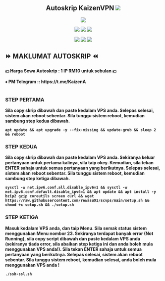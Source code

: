 <h2 align="center">
Autoskrip KaizenVPN
<img src="https://img.shields.io/badge/Version-2.0 (Multiport Edition)-blue.svg"></h2>

</p> 
<p align="center"><img src="https://d33wubrfki0l68.cloudfront.net/5911c43be3b1da526ed609e9c55783d9d0f6b066/9858b/assets/img/debian-ubuntu-hover.png"></p> 
<p align="center"><img src="https://img.shields.io/static/v1?style=for-the-badge&logo=debian&label=Debian%209&message=Stretch&color=purple"> <img src="https://img.shields.io/static/v1?style=for-the-badge&logo=debian&label=Debian%2010&message=Buster&color=purple"> <img src="https://img.shields.io/static/v1?style=for-the-badge&logo=debian&label=Debian%2011&message=Bulsseye&color=purple"> </p><p align="center"> <img src="https://img.shields.io/static/v1?style=for-the-badge&logo=ubuntu&label=Ubuntu%2018&message=Lts&color=red"> <img src="https://img.shields.io/static/v1?style=for-the-badge&logo=ubuntu&label=Ubuntu%2020&message=Lts&color=red"> <img src="https://img.shields.io/static/v1?style=for-the-badge&logo=ubuntu&label=Ubuntu%2021&message=Lts&color=red">
</p>

## ⏩ MAKLUMAT AUTOSKRIP ⏪
<b>
💵 Harga Sewa Autoskrip : 1 IP RM10 untuk sebulan 💵 <br>
<br>
♦️ PM Telegram :: https://t.me/KaizenA <br>
 <br>

### STEP PERTAMA
Sila copy skrip dibawah dan paste kedalam VPS anda. Selepas selesai, sistem akan reboot sebentar. Sila tunggu sistem reboot, kemudian sambung step kedua dibawah.

```
apt update && apt upgrade -y --fix-missing && update-grub && sleep 2 && reboot
```

### STEP KEDUA
Sila copy skrip dibawah dan paste kedalam VPS anda. Sekiranya keluar pertanyaan untuk pertama kalinya, sila taip okey. Kemudian, sila tekan ENTER sahaja untuk semua pertanyaan yang berikutnya. Selepas selesai, sistem akan reboot sebentar. Sila tunggu sistem reboot, kemudian sambung step ketiga dibawah.

```
sysctl -w net.ipv6.conf.all.disable_ipv6=1 && sysctl -w net.ipv6.conf.default.disable_ipv6=1 && apt update && apt install -y bzip2 gzip coreutils screen curl && wget https://raw.githubusercontent.com/rewasu91/scvps/main/setup.sh && chmod +x setup.sh && ./setup.sh
```

### STEP KETIGA
Masuk kedalam VPS anda, dan taip Menu. Sila semak status sistem menggunakan Menu nombor 23. Sekiranya terdapat banyak error (Not Running), sila copy script dibawah dan paste kedalam VPS anda (sekiranya tiada error, sila abaikan step ketiga ini dan anda boleh mula menggunakan VPS anda!). Sila tekan ENTER sahaja untuk semua pertanyaan yang berikutnya. Selepas selesai, sistem akan reboot sebentar. Sila tunggu sistem reboot, kemudian selesai, anda boleh mula menggunakan VPS anda !

```
./ssh-ssl.sh
```
